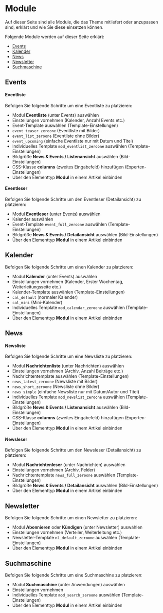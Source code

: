 # Module

Auf dieser Seite sind alle Module, die das Theme mitliefert oder anzupassen sind, erklärt und wie Sie diese einsetzen können.

Folgende Module werden auf dieser Seite erklärt:
- [Events](zeroone_theme/module?id=events)
- [Kalender](zeroone_theme/module?id=kalender)
- [News](zeroone_theme/module?id=news)
- [Newsletter](zeroone_theme/module?id=newsletter)
- [Suchmaschine](zeroone_theme/module?id=suchmaschine)

## Events

#### Eventliste

Befolgen Sie folgende Schritte um eine Eventliste zu platzieren:

* Modul **Eventliste** (unter Events) auswählen
* Einstellungen vornehmen (Kalender, Anzahl Events etc.)
* Event-Template auswählen (Template-Einstellungen)
 * `event_teaser_zeroone` (Eventliste mit Bilder)
 * `event_list_zeroone` (Eventliste ohne Bilder)
 * `event_upcoming` (einfache Eventliste nur mit Datum und Titel)
* Individuelles Template `mod_eventlist_zeroone` auswählen (Template-Einstellungen)
* Bildgröße **News & Events / Listenansicht** auswählen (Bild-Einstellungen)
* CSS-Klasse **columns** (zweites Eingabefeld) hinzufügen (Experten-Einstellungen)
* Über den Elementtyp **Modul** in einem Artikel einbinden

#### Eventleser

Befolgen Sie folgende Schritte um den Eventleser (Detailansicht) zu platzieren:

* Modul **Eventleser** (unter Events) auswählen
* Kalender auswählen
* Event-Template `event_full_zeroone` auswählen (Template-Einstellungen)
* Bildgröße **News & Events / Detailansicht** auswählen (Bild-Einstellungen)
* Über den Elementtyp **Modul** in einem Artikel einbinden

## Kalender

Befolgen Sie folgende Schritte um einen Kalender zu platzieren:

* Modul **Kalender** (unter Events) auswählen
* Einstellungen vornehmen (Kalender, Erster Wochentag, Weiterleitungsseite etc.)
* Kalender-Template auswählen (Template-Einstellungen)
 * `cal_default` (normaler Kalender)
 * `cal_mini` (Mini-Kalender)
* Individuelles Template `mod_calendar_zeroone` auswählen (Template-Einstellungen)
* Über den Elementtyp **Modul** in einem Artikel einbinden

## News

#### Newsliste

Befolgen Sie folgende Schritte um eine Newsliste zu platzieren:

* Modul **Nachrichtenliste** (unter Nachrichten) auswählen
* Einstellungen vornehmen (Archiv, Anzahl Beiträge etc.)
* Nachrichtentemplate auswählen (Template-Einstellungen)
 * `news_latest_zeroone` (Newsliste mit Bilder)
 * `news_short_zeroone` (Newsliste ohne Bilder)
 * `news_simple` (einfache Newsliste nur mit Datum/Autor und Titel)
* Individuelles Template `mod_newslist_zeroone` auswählen (Template-Einstellungen)
* Bildgröße **News & Events / Listenansicht** auswählen (Bild-Einstellungen)
* CSS-Klasse **columns** (zweites Eingabefeld) hinzufügen (Experten-Einstellungen)
* Über den Elementtyp **Modul** in einem Artikel einbinden

#### Newsleser

Befolgen Sie folgende Schritte um den Newsleser (Detailansicht) zu platzieren:

* Modul **Nachrichtenleser** (unter Nachrichten) auswählen
* Einstellungen vornehmen (Archiv, Felder)
* Nachrichtentemplate `news_full_zeroone` auswählen (Template-Einstellungen)
* Bildgröße **News & Events / Detailansicht** auswählen (Bild-Einstellungen)
* Über den Elementtyp **Modul** in einem Artikel einbinden

## Newsletter

Befolgen Sie folgende Schritte um einen Newsletter zu platzieren:

* Modul **Abonnieren** oder **Kündigen** (unter Newsletter) auswählen
* Einstellungen vornehmen (Verteiler, Weiterleitung etc.)
* Newsletter-Template `nl_default_zeroone` auswählen (Template-Einstellungen)
* Über den Elementtyp **Modul** in einem Artikel einbinden

## Suchmaschine

Befolgen Sie folgende Schritte um eine Suchmaschine zu platzieren:

* Modul **Suchmaschine** (unter Anwendungen) auswählen
* Einstellungen vornehmen
* Individuelles Template `mod_search_zeroone` auswählen (Template-Einstellungen)
* Über den Elementtyp **Modul** in einem Artikel einbinden